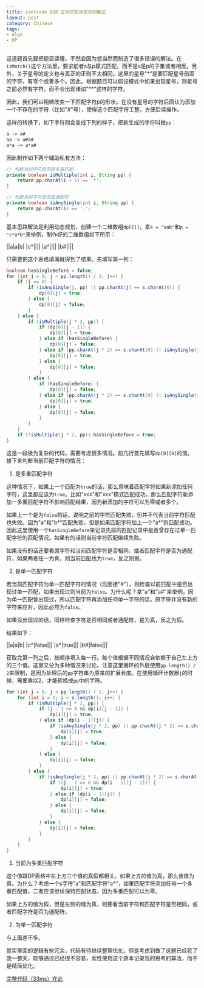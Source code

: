 ```yaml
---
title: Leetcode Q10 正则匹配动态规划解法
layout: post
category: Chinese
tags:
- Algo
- DP
---
```


这道题首先要把题目读懂，不然会因为想当然而制造了很多错误的解法。在`isMatch()`这个方法里，要求前者s与p模式匹配，而不是s是p的子集或者相反。另外，关于星号的定义也与真正的正则不太相同。这里的星号"*"是要匹配星号前面的字符，有零个或者多个。因此，根据题目可以假设模式中如果出现星号，则星号之前必然有字符，而不会出现诸如"**"这样的字符。

因此，我们可以稍微改变一下匹配字符p的形状。在没有星号的字符后面认为添加一个不存在的字符（比如"#"号），使得这个匹配字符工整，方便后续操作。

这样的转换下，如下字符则会变成下列的样子，把新生成的字符叫做`pp`：

```md
a -> a#
aa -> a#a#
a*a -> a*a#
```

因此制作如下两个辅助私有方法：

```java
// 判断当前字符是否是多重匹配
private boolean isMultiple(int i, String pp) {
    return pp.charAt(i + 1) == '*';
}

// 判断当前字符是否是通配符
private boolean isAnySingle(int i, String pp) {
    return pp.charAt(i) == '.';
}
```

基本思路解法是利用动态规划，创建一个二维数组`dp[][]`。拿`s = "aab"`和`p = "c*a*b"`来举例，制作好的二维数组如下所示：

||a|a|b|
|c*||||
|a*||||
|b#||||

只需要把这个表格填满就得到了结果。先填写第一列：

```java
boolean hasSingleBefore = false;
for (int j = 0; j < pp.length() / 2; j++) {
    if (j == 0) {
        if (isAnySingle(j, pp) || pp.charAt(j) == s.charAt(0)) {
            dp[0][j] = true;
        } else {
            dp[0][j] = false;
        }
    } else {
        if (isMultiple(j * 2, pp)) {
            if (dp[0][j - 1]) {
                dp[0][j] = true;
            } else if (hasSingleBefore) {
                dp[0][j] = false;
            } else if (pp.charAt(j * 2) == s.charAt(0) || isAnySingle(j * 2, pp)) {
                dp[0][j] = true;
            } else {
                dp[0][j] = false;
            }
        } else {
            if (hasSingleBefore) {
                dp[0][j] = false;
            } else if (pp.charAt(j * 2) == s.charAt(0) || isAnySingle(j * 2, pp)) {
                dp[0][j] = true;
            } else {
                dp[0][j] = false;
            }
        }
    }
    if (!isMultiple(j * 2, pp)) hasSingleBefore = true;
}
```

这是一段极为复杂的代码，需要考虑很多情况。前几行首先填写`dp[0][0]`的值。接下来判断当前匹配字符的情况：

1. 是多重匹配字符

这种情况下，如果上一个匹配为`true`的话，那么意味着匹配字符如果新添加任何字符，这里都应该为`true`。比如"xxx"和"xxx"模式匹配成功，那么匹配字符新添加一多重匹配字符不影响匹配结果，因为新添加的字符可以为零或者多个。

如果上一个是为`false`的话，说明之前的字符匹配失败，但并不代表当前字符匹配也失败。因为"a"和"b*"匹配失败，但是如果匹配字符加上一个"a*"则匹配成功。因此这里使用一个`hasSingleBefore`来记录先前的匹配记录中是否曾存在过单一匹配字符的匹配情况。如果有的话则当前字符匹配继续失败。

如果没有的话还要看原字符和当前匹配字符是否相同，或者匹配字符是否为通配符，如果两者任一为真，则当前匹配也为`true`，反之则假。

2. 是单一匹配字符

若当前匹配字符为单一匹配字符的情况（后面接"#"），则检查以前匹配中是否出现过单一匹配，如果出现过则当前为`false`。为什么呢？拿"a"和"a#"来举例，因为单一匹配曾出现过，所以匹配字符再添加任何单一字符的话，原字符并没有新的字符来应对，因此必然为`false`。

如果没出现过的话，同样检查字符是否相同或者通配符，是为真，反之为假。

结果如下：

||a|a|b|
|c*|false|||
|a*|true|||
|b#|false|||

获取完第一列之后，按顺序填入每一行。每个值根据不同情况会依赖于自己左上方的三个值。这里又分为多种情况来讨论。注意这里循环的外层使用`pp.length() / 2`来限制，是因为处理后的`pp`字符串为原来的扩展长度。在使用循环计数器`j`的时候，需要乘以2，才能转换成`pp`中的字符。

```java
for (int j = 0; j < pp.length() / 2; j++) {
    for (int i = 1; i < s.length(); i++) {
        if (isMultiple(j * 2, pp)) {
            if (j - 1 >= 0 && dp[i][j - 1]) {
                dp[i][j] = true;
            } else if (dp[i - 1][j]) {
                if (isAnySingle(j * 2, pp) || pp.charAt(j * 2) == s.charAt(i)) {
                    dp[i][j] = true;
                } else {
                    dp[i][j] = false;
                }
            } else {
                dp[i][j] = false;
            }
        } else {
            if (isAnySingle(j * 2, pp) || pp.charAt(j * 2) == s.charAt(i)) {
                if ((j - 1 >= 0 && dp[i - 1][j - 1])) {
                    dp[i][j] = true;
                } else if (dp[i - 1][j]) {
                    dp[i][j] = false;
                } else {
                    dp[i][j] = false;
                }
            } else {
                dp[i][j] = false;
            }
        }
    }
}
```

1. 当前为多重匹配字符

这个值跟DP表格中左上方三个值的真假都相关。如果上方的值为真，那么该值为真。为什么？考虑一个s字符"a"和匹配字符"a*"，如果匹配字符添加任何一个多重匹配值，二者应该继续保持匹配状态，因为多重匹配可以为零。

如果上方的值为假，但是左侧的值为真，则要看当前字符和匹配字符是否相同，或者匹配字符是否为通配符。

2. 为单一匹配字符

与上面差不多。

其实里面的逻辑有些冗余，代码有待继续整理优化。但是考虑到做了这题已经花了我一整天，能够通过已经很不容易，索性使用这个原本记录我的思考的算法，而不是精简优化。

[完整代码（33ms）在此](https://github.com/fuermosi777/code/blob/master/leetcode/java/10.regular-expression-matching.java)
